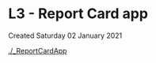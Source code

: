 # L3 - Report Card app
Created Saturday 02 January 2021

[./_ReportCardApp](./L3_-_Report_Card_app/_ReportCardApp)

